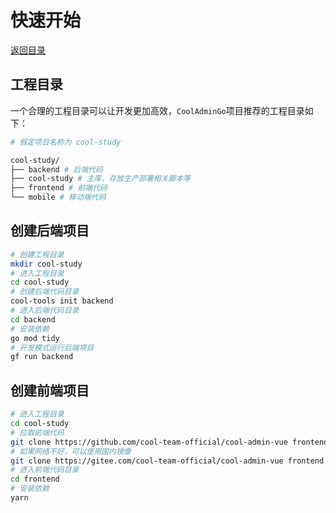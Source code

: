 # 快速开始

[返回目录](README.md)

## 工程目录

一个合理的工程目录可以让开发更加高效，`CoolAdminGo`项目推荐的工程目录如下：

```bash
# 假定项目名称为 cool-study

cool-study/
├── backend # 后端代码
├── cool-study # 主库，存放生产部署相关脚本等
├── frontend # 前端代码
└── mobile # 移动端代码
```

## 创建后端项目

```bash
# 创建工程目录
mkdir cool-study
# 进入工程目录
cd cool-study
# 创建后端代码目录
cool-tools init backend
# 进入后端代码目录
cd backend
# 安装依赖
go mod tidy
# 开发模式运行后端项目
gf run backend
```

## 创建前端项目

```bash
# 进入工程目录
cd cool-study
# 拉取前端代码
git clone https://github.com/cool-team-official/cool-admin-vue frontend
# 如果网络不好，可以使用国内镜像
git clone https://gitee.com/cool-team-official/cool-admin-vue frontend
# 进入前端代码目录
cd frontend
# 安装依赖
yarn
```
